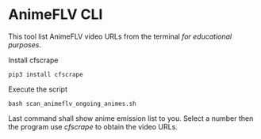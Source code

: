 # AnimeFLV CLI

This tool list AnimeFLV video URLs from the terminal _for educational purposes_.

Install cfscrape

    pip3 install cfscrape

Execute the script

    bash scan_animeflv_ongoing_animes.sh

Last command shall show anime emission list to you.
Select a number then the program use _cfscrape_ to obtain
the video URLs.
